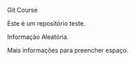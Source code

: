 Git Course

Este é um repositório teste.

Informação Aleatória.

Mais informações para preencher espaço.